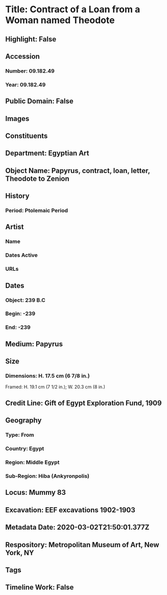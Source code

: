 # Title: Contract of a Loan from a Woman named Theodote
## Highlight: False
## Accession
### Number: 09.182.49
### Year: 09.182.49
## Public Domain: False
## Images
## Constituents
## Department: Egyptian Art
## Object Name: Papyrus, contract, loan, letter, Theodote to Zenion
## History
### Period: Ptolemaic Period
## Artist
### Name
### Dates Active
### URLs
## Dates
### Object: 239 B.C
### Begin: -239
### End: -239
## Medium: Papyrus
## Size
### Dimensions: H. 17.5 cm (6 7/8 in.)
Framed: H. 19.1 cm (7 1/2 in.); W. 20.3 cm (8 in.)
## Credit Line: Gift of Egypt Exploration Fund, 1909
## Geography
### Type: From
### Country: Egypt
### Region: Middle Egypt
### Sub-Region: Hiba (Ankyronpolis)
## Locus: Mummy 83
## Excavation: EEF excavations 1902-1903
## Metadata Date: 2020-03-02T21:50:01.377Z
## Respository: Metropolitan Museum of Art, New York, NY
## Tags
## Timeline Work: False